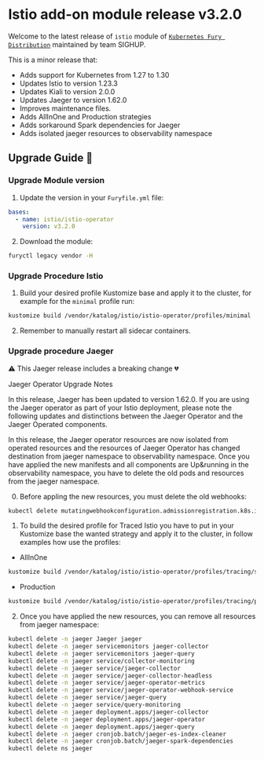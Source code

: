 # Istio add-on module release v3.2.0

Welcome to the latest release of `istio` module of [`Kubernetes Fury Distribution`](https://github.com/sighupio/fury-distribution) maintained by team SIGHUP.

This is a minor release that:

- Adds support for Kubernetes from 1.27 to 1.30
- Updates Istio to version 1.23.3
- Updates Kiali to version 2.0.0
- Updates Jaeger to version 1.62.0
- Improves maintenance files.
- Adds AllInOne and Production strategies
- Adds sorkaround Spark dependencies for Jaeger
- Adds isolated jaeger resources to observability namespace

## Upgrade Guide 🦮
### Upgrade Module version 

1. Update the version in your `Furyfile.yml` file:

```yaml
bases:
  - name: istio/istio-operator
    version: v3.2.0
```

2. Download the module:

```bash
furyctl legacy vendor -H
```

### Upgrade Procedure Istio

1. Build your desired profile Kustomize base and apply it to the cluster, for example for the `minimal` profile run:

```bash
kustomize build /vendor/katalog/istio/istio-operator/profiles/minimal | kubectl apply -f
```

2. Remember to manually restart all sidecar containers.


### Upgrade procedure Jaeger

⚠️ This Jaeger release includes a breaking change 💔 

Jaeger Operator Upgrade Notes

In this release, Jaeger has been updated to version 1.62.0. If you are using the Jaeger operator as part of your Istio deployment, please note the following updates and distinctions between the Jaeger Operator and the Jaeger Operated components.

In this release, the Jaeger operator resources are now isolated from operated resources and the resources of Jaeger Operator has changed destination from jaeger namespace to observability namespace. Once you have applied the new manifests and all components are Up&running in the observability namespace, you have to delete the old pods and resources from the jaeger namespace.

0. Before appling the new resources, you must delete the old webhooks:
```bash
kubectl delete mutatingwebhookconfiguration.admissionregistration.k8s.io/jaeger-operator-mutating-webhook-configuration validatingwebhookconfiguration.admissionregistration.k8s.io/jaeger-operator-validating-webhook-configuration -n jaeger
```

1. To build the desired profile for Traced Istio you have to put in your Kustomize base the wanted strategy and apply it to the cluster, in follow examples how use the profiles:

* AllInOne
```bash
kustomize build /vendor/katalog/istio/istio-operator/profiles/tracing/simple | kubectl apply -f
```
* Production
```bash
kustomize build /vendor/katalog/istio/istio-operator/profiles/tracing/production | kubectl apply -f
```

2. Once you have applied the new resources, you can remove all resources from jaeger namespace:


```bash
kubectl delete -n jaeger Jaeger jaeger
kubectl delete -n jaeger servicemonitors jaeger-collector
kubectl delete -n jaeger servicemonitors jaeger-query
kubectl delete -n jaeger service/collector-monitoring           
kubectl delete -n jaeger service/jaeger-collector               
kubectl delete -n jaeger service/jaeger-collector-headless      
kubectl delete -n jaeger service/jaeger-operator-metrics        
kubectl delete -n jaeger service/jaeger-operator-webhook-service
kubectl delete -n jaeger service/jaeger-query                   
kubectl delete -n jaeger service/query-monitoring
kubectl delete -n jaeger deployment.apps/jaeger-collector
kubectl delete -n jaeger deployment.apps/jaeger-operator
kubectl delete -n jaeger deployment.apps/jaeger-query
kubectl delete -n jaeger cronjob.batch/jaeger-es-index-cleaner
kubectl delete -n jaeger cronjob.batch/jaeger-spark-dependencies
kubectl delete ns jaeger
```